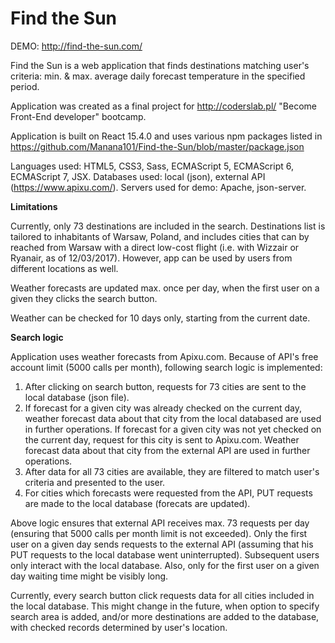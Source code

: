 # Find the Sun

DEMO: http://find-the-sun.com/

Find the Sun is a web application that finds destinations matching user's criteria: min. & max. average daily forecast temperature in the specified period.

Application was created as a final project for http://coderslab.pl/ "Become Front-End developer" bootcamp.

Application is built on React 15.4.0 and uses various npm packages listed in https://github.com/Manana101/Find-the-Sun/blob/master/package.json

Languages used: HTML5, CSS3, Sass, ECMAScript 5, ECMAScript 6, ECMAScript 7, JSX.
Databases used: local (json), external API (https://www.apixu.com/).
Servers used for demo: Apache, json-server.

**Limitations**

Currently, only 73 destinations are included in the search. Destinations list is tailored to inhabitants of Warsaw, Poland, and includes cities that can by reached from Warsaw with a direct low-cost flight (i.e. with Wizzair or Ryanair, as of 12/03/2017). However, app can be used by users from different locations as well.

Weather forecasts are updated max. once per day, when the first user on a given they clicks the search button.

Weather can be checked for 10 days only, starting from the current date.

**Search logic**

Application uses weather forecasts from Apixu.com. Because of API's free account limit (5000 calls per month), following search logic is implemented:

1. After clicking on search button, requests for 73 cities are sent to the local database (json file).
2. If forecast for a given city was already checked on the current day, weather forecast data about that city from the local databased are used in further operations. If forecast for a given city was not yet checked on the current day, request for this city is sent to Apixu.com. Weather forecast data about that city from the external API are used in further operations.
3. After data for all 73 cities are available, they are filtered to match user's criteria and presented to the user.
4. For cities which forecasts were requested from the API, PUT requests are made to the local database (forecats are updated).

Above logic ensures that external API receives max. 73 requests per day (ensuring that 5000 calls per month limit is not exceeded). Only the first user on a given day sends requests to the external API (assuming that his  PUT requests to the local database went uninterrupted). Subsequent users only interact with the local database. Also, only for the first user on a given day waiting time might be visibly long.

Currently, every search button click requests data for all cities included in the local database. This might change in the future, when option to specify search area is added, and/or more destinations are added to the database, with checked records determined by user's location.
